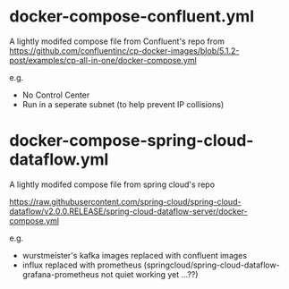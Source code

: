 # 



# docker-compose-confluent.yml
A lightly modifed compose file from Confluent's repo from 
https://github.com/confluentinc/cp-docker-images/blob/5.1.2-post/examples/cp-all-in-one/docker-compose.yml


e.g.

- No Control Center
- Run in a seperate subnet (to help prevent IP collisions) 



# docker-compose-spring-cloud-dataflow.yml

A lightly modifed compose file from spring cloud's repo

https://raw.githubusercontent.com/spring-cloud/spring-cloud-dataflow/v2.0.0.RELEASE/spring-cloud-dataflow-server/docker-compose.yml

e.g.
- wurstmeister's kafka images replaced with confluent images
- influx replaced with prometheus (springcloud/spring-cloud-dataflow-grafana-prometheus not quiet working yet ...??) 
